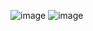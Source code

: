 ![image](https://github.com/user-attachments/assets/da17c85e-2c6b-4be1-a1c0-432bd401a767)
![image](https://github.com/user-attachments/assets/50622d21-d9ff-4bb3-a8be-60eb3b6994aa)
